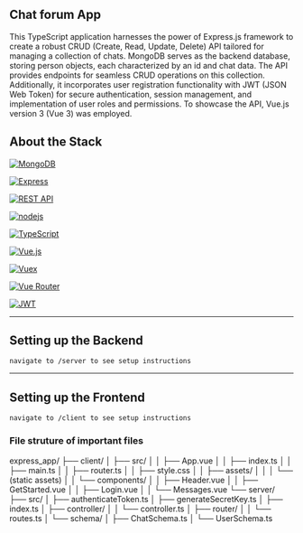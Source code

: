 ## Chat forum App

This TypeScript application harnesses the power of Express.js framework to create a robust CRUD (Create, Read, Update, Delete) API tailored for managing a collection of chats. MongoDB serves as the backend database, storing person objects, each characterized by an id and chat data. The API provides endpoints for seamless CRUD operations on this collection. Additionally, it incorporates user registration functionality with JWT (JSON Web Token) for secure authentication, session management, and implementation of user roles and permissions. To showcase the API, Vue.js version 3 (Vue 3) was employed.

## About the Stack

[![MongoDB](https://img.shields.io/badge/MongoDB-47A248?style=for-the-badge&logo=mongodb&logoColor=white)](https://www.mongodb.com/)

[![Express](https://img.shields.io/badge/Express-000000?style=for-the-badge&logo=express&logoColor=white)](https://expressjs.com/)

[![REST API](https://img.shields.io/badge/REST_API-000000?style=for-the-badge)](https://en.wikipedia.org/wiki/Representational_state_transfer)

[![nodejs](https://img.shields.io/badge/Node.js-339933?style=for-the-badge&logo=node.js&logoColor=white)](https://nodejs.org/en/download)

[![TypeScript](https://img.shields.io/badge/TypeScript-007ACC?style=for-the-badge&logo=typescript&logoColor=white)](https://www.typescriptlang.org/)

[![Vue.js](https://img.shields.io/badge/Vue.js-4FC08D?style=for-the-badge&logo=vue.js&logoColor=white)](https://vuejs.org/)

[![Vuex](https://img.shields.io/badge/Vuex-42b883?style=for-the-badge&logo=vuex&logoColor=white)](https://vuex.vuejs.org/)

[![Vue Router](https://img.shields.io/badge/Vue_Router-42b883?style=for-the-badge&logo=vue-router&logoColor=white)](https://router.vuejs.org/)

[![JWT](https://img.shields.io/badge/JWT-000000?style=for-the-badge&logo=json-web-tokens&logoColor=white)](https://jwt.io/)

---

## Setting up the Backend

`navigate to /server to see setup instructions`

---

## Setting up the Frontend

`navigate to /client to see setup instructions`

### File struture of important files

express_app/
├── client/
│ ├── src/
│ │ ├── App.vue
│ │ ├── index.ts
│ │ ├── main.ts
│ │ ├── router.ts
│ │ ├── style.css
│ │ ├── assets/
│ │ │ └── (static assets)
│ │ └── components/
│ │ ├── Header.vue
│ │ ├── GetStarted.vue
│ │ ├── Login.vue
│ │ └── Messages.vue
└── server/
├── src/
│ ├── authenticateToken.ts
│ ├── generateSecretKey.ts
│ ├── index.ts
│ ├── controller/
│ │ └── controller.ts
│ ├── router/
│ │ └── routes.ts
│ └── schema/
│ ├── ChatSchema.ts
│ └── UserSchema.ts
